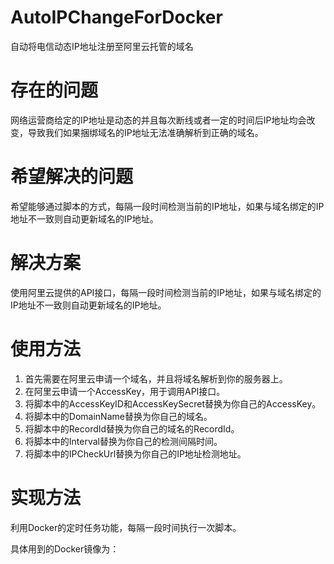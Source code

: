 # AutoIPChangeForDocker
自动将电信动态IP地址注册至阿里云托管的域名
# 存在的问题
网络运营商给定的IP地址是动态的并且每次断线或者一定的时间后IP地址均会改变，导致我们如果捆绑域名的IP地址无法准确解析到正确的域名。
# 希望解决的问题
希望能够通过脚本的方式，每隔一段时间检测当前的IP地址，如果与域名绑定的IP地址不一致则自动更新域名的IP地址。
# 解决方案
使用阿里云提供的API接口，每隔一段时间检测当前的IP地址，如果与域名绑定的IP地址不一致则自动更新域名的IP地址。
# 使用方法
1. 首先需要在阿里云申请一个域名，并且将域名解析到你的服务器上。
2. 在阿里云申请一个AccessKey，用于调用API接口。
3. 将脚本中的AccessKeyID和AccessKeySecret替换为你自己的AccessKey。
4. 将脚本中的DomainName替换为你自己的域名。
5. 将脚本中的RecordId替换为你自己的域名的RecordId。
6. 将脚本中的Interval替换为你自己的检测间隔时间。
7. 将脚本中的IPCheckUrl替换为你自己的IP地址检测地址。

# 实现方法
利用Docker的定时任务功能，每隔一段时间执行一次脚本。

具体用到的Docker镜像为：
